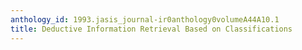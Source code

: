 ```yaml
---
anthology_id: 1993.jasis_journal-ir0anthology0volumeA44A10.1
title: Deductive Information Retrieval Based on Classifications
---
```

